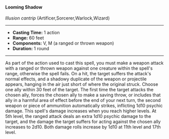 #### Looming Shadow
*Illusion cantrip* (Artificer,Sorcerer,Warlock,Wizard)
___
- **Casting Time:** 1 action
- **Range:** 60 feet
- **Components:** V, M (a ranged or thrown weapon)
- **Duration:** 1 round
---
As part of the action used to cast this spell, you
must make a weapon attack with a ranged or
thrown weapon against one creature within the
spell's range, otherwise the spell fails. On a hit, the
target suffers the attack's normal effects, and a
shadowy duplicate of the weapon or projectile
appears, hanging in the air just short of where the
original struck. Choose one ally within 30 feet of the
target. The first time the target attacks the chosen
ally, forces the chosen ally to make a saving throw,
or includes that ally in a harmful area of effect
before the end of your next turn, the second
weapon or piece of ammunition automatically
strikes, inflicting 1d10 psychic damage.
This spell's damage increases when you reach
higher levels. At 5th level, the ranged attack deals
an extra 1d10 psychic damage to the target, and the
damage the target suffers for acting against the
chosen ally increases to 2d10. Both damage rolls
increase by 1d10 at 11th level and 17th level.
